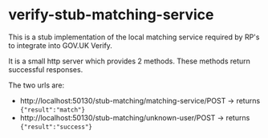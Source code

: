 # verify-stub-matching-service

This is a stub implementation of the local matching service required by RP's to integrate into GOV.UK Verify.

It is a small http server which provides 2 methods. These methods return successful responses.

The two urls are:

* http://localhost:50130/stub-matching/matching-service/POST -> returns `{"result":"match"}`
* http://localhost:50130/stub-matching/unknown-user/POST -> returns `{"result":"success"}`
